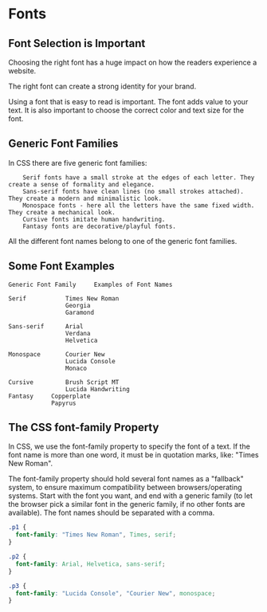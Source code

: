 # Fonts

## Font Selection is Important
Choosing the right font has a huge impact on how the readers experience a website.

The right font can create a strong identity for your brand.

Using a font that is easy to read is important. The font adds value to your text. It is also important to choose the correct color and text size for the font.

## Generic Font Families
In CSS there are five generic font families:
```
    Serif fonts have a small stroke at the edges of each letter. They create a sense of formality and elegance.
    Sans-serif fonts have clean lines (no small strokes attached). They create a modern and minimalistic look.
    Monospace fonts - here all the letters have the same fixed width. They create a mechanical look. 
    Cursive fonts imitate human handwriting.
    Fantasy fonts are decorative/playful fonts.
```
All the different font names belong to one of the generic font families. 

## Some Font Examples
```
Generic Font Family 	Examples of Font Names

Serif 	        Times New Roman
                Georgia
                Garamond

Sans-serif 	    Arial
                Verdana
                Helvetica

Monospace 	    Courier New
                Lucida Console
                Monaco

Cursive 	    Brush Script MT
                Lucida Handwriting
Fantasy 	Copperplate
            Papyrus
```


## The CSS font-family Property
In CSS, we use the font-family property to specify the font of a text.
If the font name is more than one word, it must be in quotation marks, like: "Times New Roman".

The font-family property should hold several font names as a "fallback" system, to ensure maximum compatibility between browsers/operating systems. Start with the font you want, and end with a generic family (to let the browser pick a similar font in the generic family, if no other fonts are available). The font names should be separated with a comma. 

```css
.p1 {
  font-family: "Times New Roman", Times, serif;
}

.p2 {
  font-family: Arial, Helvetica, sans-serif;
}

.p3 {
  font-family: "Lucida Console", "Courier New", monospace;
}
```


